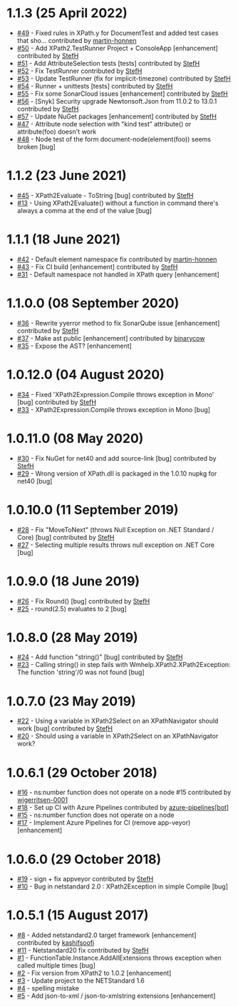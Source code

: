# 1.1.3 (25 April 2022)
- [#49](https://github.com/StefH/XPath2.Net/pull/49) - Fixed rules in XPath.y for DocumentTest and added test cases that sho&#8230; contributed by [martin-honnen](https://github.com/martin-honnen)
- [#50](https://github.com/StefH/XPath2.Net/pull/50) - Add XPath2.TestRunner Project + ConsoleApp [enhancement] contributed by [StefH](https://github.com/StefH)
- [#51](https://github.com/StefH/XPath2.Net/pull/51) - Add AttributeSelection tests [tests] contributed by [StefH](https://github.com/StefH)
- [#52](https://github.com/StefH/XPath2.Net/pull/52) - Fix TestRunner contributed by [StefH](https://github.com/StefH)
- [#53](https://github.com/StefH/XPath2.Net/pull/53) - Update TestRunner (fix for implicit-timezone) contributed by [StefH](https://github.com/StefH)
- [#54](https://github.com/StefH/XPath2.Net/pull/54) - Runner + unittests [tests] contributed by [StefH](https://github.com/StefH)
- [#55](https://github.com/StefH/XPath2.Net/pull/55) - Fix some SonarCloud issues [enhancement] contributed by [StefH](https://github.com/StefH)
- [#56](https://github.com/StefH/XPath2.Net/pull/56) - [Snyk] Security upgrade Newtonsoft.Json from 11.0.2 to 13.0.1 contributed by [StefH](https://github.com/StefH)
- [#57](https://github.com/StefH/XPath2.Net/pull/57) - Update NuGet packages [enhancement] contributed by [StefH](https://github.com/StefH)
- [#47](https://github.com/StefH/XPath2.Net/issues/47) - Attribute node selection with &quot;kind test&quot; attribute() or attribute(foo) doesn't work
- [#48](https://github.com/StefH/XPath2.Net/issues/48) - Node test of the form document-node(element(foo)) seems broken [bug]

# 1.1.2 (23 June 2021)
- [#45](https://github.com/StefH/XPath2.Net/pull/45) - XPath2Evaluate - ToString [bug] contributed by [StefH](https://github.com/StefH)
- [#13](https://github.com/StefH/XPath2.Net/issues/13) - Using XPath2Evaluate() without a function in command there's always a comma at the end of the value [bug]

# 1.1.1 (18 June 2021)
- [#42](https://github.com/StefH/XPath2.Net/pull/42) - Default element namespace fix contributed by [martin-honnen](https://github.com/martin-honnen)
- [#43](https://github.com/StefH/XPath2.Net/pull/43) - Fix CI build [enhancement] contributed by [StefH](https://github.com/StefH)
- [#31](https://github.com/StefH/XPath2.Net/issues/31) - Default namespace not handled in XPath query [enhancement]

# 1.1.0.0 (08 September 2020)
- [#36](https://github.com/StefH/XPath2.Net/pull/36) - Rewrite yyerror method to fix SonarQube issue [enhancement] contributed by [StefH](https://github.com/StefH)
- [#37](https://github.com/StefH/XPath2.Net/pull/37) - Make ast public [enhancement] contributed by [binarycow](https://github.com/binarycow)
- [#35](https://github.com/StefH/XPath2.Net/issues/35) - Expose the AST? [enhancement]

# 1.0.12.0 (04 August 2020)
- [#34](https://github.com/StefH/XPath2.Net/pull/34) - Fixed 'XPath2Expression.Compile throws exception in Mono' [bug] contributed by [StefH](https://github.com/StefH)
- [#33](https://github.com/StefH/XPath2.Net/issues/33) - XPath2Expression.Compile throws exception in Mono [bug]

# 1.0.11.0 (08 May 2020)
- [#30](https://github.com/StefH/XPath2.Net/pull/30) - Fix NuGet for net40 and add source-link [bug] contributed by [StefH](https://github.com/StefH)
- [#29](https://github.com/StefH/XPath2.Net/issues/29) - Wrong version of XPath.dll is packaged in the 1.0.10 nupkg for net40 [bug]

# 1.0.10.0 (11 September 2019)
- [#28](https://github.com/StefH/XPath2.Net/pull/28) - Fix &quot;MoveToNext&quot; (throws Null Exception on .NET Standard / Core) [bug] contributed by [StefH](https://github.com/StefH)
- [#27](https://github.com/StefH/XPath2.Net/issues/27) - Selecting multiple results throws null exception on .NET Core [bug]

# 1.0.9.0 (18 June 2019)
- [#26](https://github.com/StefH/XPath2.Net/pull/26) - Fix Round() [bug] contributed by [StefH](https://github.com/StefH)
- [#25](https://github.com/StefH/XPath2.Net/issues/25) - round(2.5) evaluates to 2 [bug]

# 1.0.8.0 (28 May 2019)
- [#24](https://github.com/StefH/XPath2.Net/pull/24) - Add function &quot;string()&quot; [bug] contributed by [StefH](https://github.com/StefH)
- [#23](https://github.com/StefH/XPath2.Net/issues/23) - Calling string() in step fails with Wmhelp.XPath2.XPath2Exception: The function 'string'/0 was not found [bug]

# 1.0.7.0 (23 May 2019)
- [#22](https://github.com/StefH/XPath2.Net/pull/22) - Using a variable in XPath2Select on an XPathNavigator should work [bug] contributed by [StefH](https://github.com/StefH)
- [#20](https://github.com/StefH/XPath2.Net/issues/20) - Should using  a variable in XPath2Select on an XPathNavigator work?

# 1.0.6.1 (29 October 2018)
- [#16](https://github.com/StefH/XPath2.Net/pull/16) - ns:number function does not operate on a node #15 contributed by [wjgerritsen-0001](https://github.com/wjgerritsen-0001)
- [#18](https://github.com/StefH/XPath2.Net/pull/18) - Set up CI with Azure Pipelines contributed by [azure-pipelines[bot]](https://github.com/apps/azure-pipelines)
- [#15](https://github.com/StefH/XPath2.Net/issues/15) - ns:number function does not operate on a node
- [#17](https://github.com/StefH/XPath2.Net/issues/17) - Implement Azure Pipelines for CI (remove app-veyor) [enhancement]

# 1.0.6.0 (29 October 2018)
- [#19](https://github.com/StefH/XPath2.Net/pull/19) - sign + fix appveyor contributed by [StefH](https://github.com/StefH)
- [#10](https://github.com/StefH/XPath2.Net/issues/10) - Bug in netstandard 2.0 : XPath2Exception in simple Compile [bug]

# 1.0.5.1 (15 August 2017)
- [#8](https://github.com/StefH/XPath2.Net/pull/8) - Added netstandard2.0 target framework [enhancement] contributed by [kashifsoofi](https://github.com/kashifsoofi)
- [#11](https://github.com/StefH/XPath2.Net/pull/11) - Netstandard20 fix contributed by [StefH](https://github.com/StefH)
- [#1](https://github.com/StefH/XPath2.Net/issues/1) - FunctionTable.Instance.AddAllExtensions throws exception when called multiple times [bug]
- [#2](https://github.com/StefH/XPath2.Net/issues/2) - Fix version from XPath2 to 1.0.2 [enhancement]
- [#3](https://github.com/StefH/XPath2.Net/issues/3) - Update project to the NETStandard 1.6
- [#4](https://github.com/StefH/XPath2.Net/issues/4) - spelling mistake
- [#5](https://github.com/StefH/XPath2.Net/issues/5) - Add json-to-xml / json-to-xmlstring extensions [enhancement]

